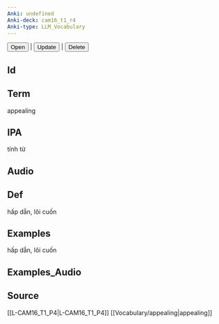 ```yaml
---
Anki: undefined
Anki-deck: cam16_t1_r4
Anki-type: LLM_Vocabulary
---
```

<button class="anki-btn-open">Open</button> | <button class="anki-btn-update">Update</button> | <button class="anki-btn-delete">Delete</button>

## Id

## Term
appealing
## IPA
tính từ

## Audio

## Def
hấp dẫn, lôi cuốn
## Examples
hấp dẫn, lôi cuốn
## Examples_Audio

## Source
 [[L-CAM16_T1_P4|L-CAM16_T1_P4]]
[[Vocabulary/appealing|appealing]]